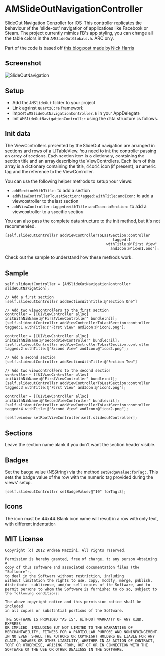 AMSlideOutNavigationController
==================

SlideOut Navigation Controller for iOS.
This controller replicates the behaviour of the 'slide-out' navigation of applications like Facebook or Steam.
The project currently mimics FB's app styling, you can change all the table colors in the ```AMSlideOutGlobals.h```. 
ARC only.

Part of the code is based off [this blog post made by Nick Harris](http://nickharris.wordpress.com/2012/02/05/ios-slide-out-navigation-code/)

Screenshot
--------------------
![SlideOutNavigation](http://www.eflatgames.com/github/AMSlideOut1508.png)

Setup
--------------------
* Add the ```AMSlideOut``` folder to your project
* Link against ```QuartzCore``` framework
* Import ```AMSlideOutNavigationController.h``` in your AppDelegate
* Init ```AMSlideOutNavigationController```  using the data structure as follows.

Init data
--------------------
The ViewControllers presented by the SlideOut navigation are arranged in sections and rows of a UITableView.
You need to init the controller passing an array of sections. Each section item is a dictionary, containing the section title and an array describing the ViewControllers. Each item of this array is a dictionary containing the title, 44x44 icon (if present), a numeric tag and the reference to the ViewController. 

You can use the following helper methods to setup your views:

* ```addSectionWithTitle:``` to add a section
* ```addViewControllerToLastSection:tagged:withTitle:andIcon:``` to add a viewcontroller to the last section
* ```addViewController:tagged:withTitle:andIcon:toSection:``` to add a viewcontroller to a specific section

You can also pass the complete data structure to the init method, but it's not recommended. 

	[self.slideoutController addViewControllerToLastSection:controller
													 tagged:1
												  withTitle:@"First View"
													andIcon:@"icon1.png"];

Check out the sample to understand how these methods work.

Sample
--------------------
	self.slideoutController = [AMSlideOutNavigationController slideOutNavigation];

	// Add a first section
	[self.slideoutController addSectionWithTitle:@"Section One"];

	// Add two viewcontrollers to the first section
	controller = [[UIViewController alloc] initWithNibName:@"FirstViewController" bundle:nil];
	[self.slideoutController addViewControllerToLastSection:controller tagged:1 withTitle:@"First View" andIcon:@"icon1.png"];

	controller = [[UIViewController alloc] initWithNibName:@"SecondViewController" bundle:nil];
	[self.slideoutController addViewControllerToLastSection:controller tagged:2 withTitle:@"Second View" andIcon:@"icon2.png"];

	// Add a second section
	[self.slideoutController addSectionWithTitle:@"Section Two"];

	// Add two viewcontrollers to the second section
	controller = [[UIViewController alloc] initWithNibName:@"FirstViewController" bundle:nil];
	[self.slideoutController addViewControllerToLastSection:controller tagged:3 withTitle:@"First View" andIcon:@"icon1.png"];

	controller = [[UIViewController alloc] initWithNibName:@"SecondViewController" bundle:nil];
	[self.slideoutController addViewControllerToLastSection:controller tagged:4 withTitle:@"Second View" andIcon:@"icon2.png"];
	
	[self.window setRootViewController:self.slideoutController];

Sections
--------------------
Leave the section name blank if you don't want the section header visible.

Badges
--------------------
Set the badge value (NSString) via the method ```setBadgeValue:forTag:```. This sets the badge value of the row with the numeric tag provided during the views' setup.

	[self.slideoutController setBadgeValue:@"10" forTag:3];

Icons
--------------------
The icon must be 44x44. Blank icon name will result in a row with only text, with different indentation


MIT License
--------------------
	Copyright (c) 2012 Andrea Mazzini. All rights reserved.

	Permission is hereby granted, free of charge, to any person obtaining a
	copy of this software and associated documentation files (the "Software"),
	to deal in the Software without restriction, including
	without limitation the rights to use, copy, modify, merge, publish,
	distribute, sublicense, and/or sell copies of the Software, and to
	permit persons to whom the Software is furnished to do so, subject to
	the following conditions:

	The above copyright notice and this permission notice shall be included
	in all copies or substantial portions of the Software.

	THE SOFTWARE IS PROVIDED "AS IS", WITHOUT WARRANTY OF ANY KIND, EXPRESS
	OR IMPLIED, INCLUDING BUT NOT LIMITED TO THE WARRANTIES OF
	MERCHANTABILITY, FITNESS FOR A PARTICULAR PURPOSE AND NONINFRINGEMENT.
	IN NO EVENT SHALL THE AUTHORS OR COPYRIGHT HOLDERS BE LIABLE FOR ANY
	CLAIM, DAMAGES OR OTHER LIABILITY, WHETHER IN AN ACTION OF CONTRACT,
	TORT OR OTHERWISE, ARISING FROM, OUT OF OR IN CONNECTION WITH THE
	SOFTWARE OR THE USE OR OTHER DEALINGS IN THE SOFTWARE.